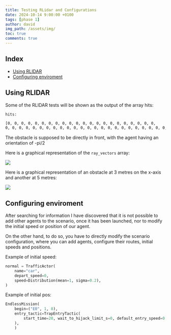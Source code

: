 ```yaml
---
title: Testing RLidar and Configurations
date: 2024-10-14 9:00:00 +0100
tags: [phase 1]
author: david
img_path: /assets/img/
toc: true
comments: true
---
```


## Index

- [Using RLIDAR](#using-rlidar)
- [Configuring enviroment](#configuring-enviroment)

## Using RLIDAR

Some of the RLIDAR tests will be shown as the output of the array hits:

`hits:`
```bash
[0, 0, 0, 0, 0, 0, 0, 0, 0, 0, 0, 0, 0, 0, 0, 0, 0, 0, 0, 0, 0, 0,
0, 0, 0, 0, 0, 0, 0, 0, 0, 0, 0, 0, 0, 0, 0, 0, 0, 0, 0, 0, 0, 0, 0, 0, 0, 0, 0, 0, 0, 0, 0, 0, 0, 0, 0, 0, 0, 0, 0, 0, 0, 0, 0, 0, 0, 0, 0, 0, 0, 0, 0, 0, 0, 0, 0, 0, 0, 0, 0, 0, 0, 0, 0, 0, 0, 0, 0, 0, 0, 0, 0, 0, 0, 0, 0, 0, 0, 0, 0, 0, 0, 0, 0, 0, 0, 0, 0, 0, 0, 0, 0, 0, 0, 0, 0, 0, 0, 0, 0, 0, 0, 0, 0, 0, 0, 0, 0, 0, 0, 0, 0, 0, 0, 0, 0, 0, 0, 0, 0, 0, 0, 0, 0, 0, 0, 0, 0, 0, 1, 1, 1, 0, 1, 0, 1, 1, 1, 0, 0, 0, 1, 1, 1, 0, 1, 0, 1, 1, 1, 1, 1, 1, 1, 1, 1, 0, 0, 1, 1, 1, 1, 0, 1, 0, 1, 1, 1, 0, 1, 0, 1, 1, 1, 0, 0, 0, 1, 1, 1, 0, 1, 1, 1, 1, 1, 0, 1, 0, 1, 1, 1, 1, 0, 1, 1, 1, 1, 1, 0, 0, 1, 1, 1, 0, 0, 1, 1, 1, 1, 0, 1, 1, 1, 1, 1, 0, 0, 0, 1, 1, 1, 1, 0, 0, 1, 1, 1, 0, 0, 1, 1, 1, 1, 0, 0, 1, 1, 1, 1, 1, 0, 0, 1, 1, 1, 0, 0, 1, 1, 1, 1, 1, 1, 0, 1, 1, 1, 0, 1, 1, 1, 1, 1, 0, 0, 1, 1, 1, 1, 1, 0, 1, 1, 1, 1, 1, 1, 0]
```

The obstacle is supposed to be directly in front, with the agent having an orientation of -pi/2


Here is a graphical representation of the `ray_vectors` array:

![](Ray_vector.png)


Here is a graphical representation of an obstacle at 3 metres on the x-axis and another at 5 metres:

![](compare_pc.png)


## Configuring enviroment

After searching for information I have discovered that it is not possible to add other agents to the scenario, once it has been launched, nor to modify the initial speed or position of our agent.

On the other hand, to do so, you have to directly modify the scenario configuration, where you can add agents, configure their routes, initial speeds and positions.

Example of initial speed:

```python
normal = TrafficActor(
    name="car",
    depart_speed=0,
    speed=Distribution(mean=1, sigma=0.2),
)
```

Example of initial pos:

```python
EndlessMission(
    begin=("E0", 1, 8),
    entry_tactic=TrapEntryTactic(
        start_time=20, wait_to_hijack_limit_s=0, default_entry_speed=0
    ),
    )
```